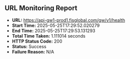 ## URL Monitoring Report

- **URL:** https://api-gw1-prod1.fisglobal.com/gw/v1/health
- **Start Time:** 2025-05-25T17:29:52.020279
- **End Time:** 2025-05-25T17:29:53.131293
- **Total Time Taken:** 1.111014 seconds
- **HTTP Status Code:** 200
- **Status:** Success
- **Failure Reason:** N/A
